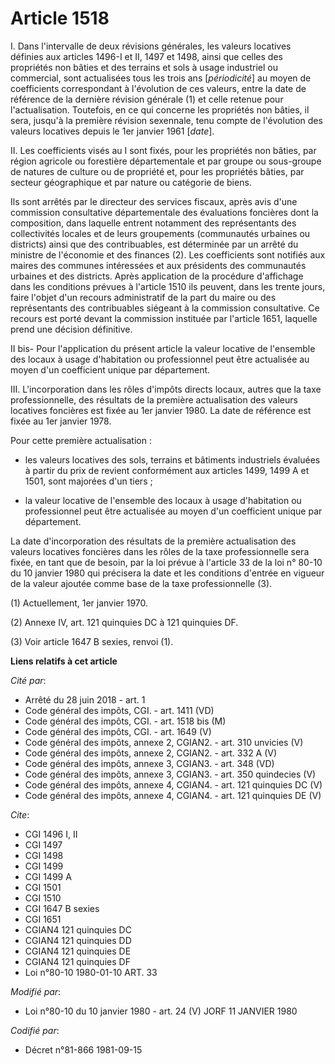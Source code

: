 # Article 1518

I. Dans l'intervalle de deux révisions générales, les valeurs locatives définies aux articles 1496-I et II, 1497 et 1498,
ainsi que celles des propriétés non bâties et des terrains et sols à usage industriel ou commercial, sont actualisées tous
les trois ans [*périodicité*] au moyen de coefficients correspondant à l'évolution de ces valeurs, entre la date de référence
de la dernière révision générale (1) et celle retenue pour l'actualisation. Toutefois, en ce qui concerne les propriétés non
bâties, il sera, jusqu'à la première révision sexennale, tenu compte de l'évolution des valeurs locatives depuis le 1er
janvier 1961 [*date*].

II. Les coefficients visés au I sont fixés, pour les propriétés non bâties, par région agricole ou forestière départementale
et par groupe ou sous-groupe de natures de culture ou de propriété et, pour les propriétés bâties, par secteur géographique
et par nature ou catégorie de biens.

Ils sont arrêtés par le directeur des services fiscaux, après avis d'une commission consultative départementale des
évaluations foncières dont la composition, dans laquelle entrent notamment des représentants des collectivités locales et de
leurs groupements (communautés urbaines ou districts) ainsi que des contribuables, est déterminée par un arrêté du ministre
de l'économie et des finances (2). Les coefficients sont notifiés aux maires des communes intéressées et aux présidents des
communautés urbaines et des districts. Après application de la procédure d'affichage dans les conditions prévues à l'article
1510 ils peuvent, dans les trente jours, faire l'objet d'un recours administratif de la part du maire ou des représentants
des contribuables siégeant à la commission consultative. Ce recours est porté devant la commission instituée par l'article
1651, laquelle prend une décision définitive.

II bis- Pour l'application du présent article la valeur locative de l'ensemble des locaux à usage d'habitation ou
professionnel peut être actualisée au moyen d'un coefficient unique par département.

III. L'incorporation dans les rôles d'impôts directs locaux, autres que la taxe professionnelle, des résultats de la première
actualisation des valeurs locatives foncières est fixée au 1er janvier 1980. La date de référence est fixée au 1er janvier
1978.

Pour cette première actualisation :

- les valeurs locatives des sols, terrains et bâtiments industriels évaluées à partir du prix de revient conformément aux
articles 1499, 1499 A et 1501, sont majorées d'un tiers ;

- la valeur locative de l'ensemble des locaux à usage d'habitation ou professionnel peut être actualisée au moyen d'un
coefficient unique par département.

La date d'incorporation des résultats de la première actualisation des valeurs locatives foncières dans les rôles de la taxe
professionnelle sera fixée, en tant que de besoin, par la loi prévue à l'article 33 de la loi n° 80-10 du 10 janvier 1980 qui
précisera la date et les conditions d'entrée en vigueur de la valeur ajoutée comme base de la taxe professionnelle (3).

(1) Actuellement, 1er janvier 1970.

(2) Annexe IV, art. 121 quinquies DC à 121 quinquies DF.

(3) Voir article 1647 B sexies, renvoi (1).

**Liens relatifs à cet article**

_Cité par_:

  - Arrêté du 28 juin 2018 - art. 1
  - Code général des impôts, CGI. - art. 1411 (VD)
  - Code général des impôts, CGI. - art. 1518 bis (M)
  - Code général des impôts, CGI. - art. 1649 (V)
  - Code général des impôts, annexe 2, CGIAN2. - art. 310 unvicies (V)
  - Code général des impôts, annexe 2, CGIAN2. - art. 332 A (V)
  - Code général des impôts, annexe 3, CGIAN3. - art. 348 (VD)
  - Code général des impôts, annexe 3, CGIAN3. - art. 350 quindecies (V)
  - Code général des impôts, annexe 4, CGIAN4. - art. 121 quinquies DC (V)
  - Code général des impôts, annexe 4, CGIAN4. - art. 121 quinquies DE (V)

_Cite_:

  - CGI 1496 I, II
  - CGI 1497
  - CGI 1498
  - CGI 1499
  - CGI 1499 A
  - CGI 1501
  - CGI 1510
  - CGI 1647 B sexies
  - CGI 1651
  - CGIAN4 121 quinquies DC
  - CGIAN4 121 quinquies DD
  - CGIAN4 121 quinquies DE
  - CGIAN4 121 quinquies DF
  - Loi n°80-10 1980-01-10 ART. 33

_Modifié par_:

  - Loi n°80-10 du 10 janvier 1980 - art. 24 (V) JORF 11 JANVIER 1980

_Codifié par_:

  - Décret n°81-866 1981-09-15
